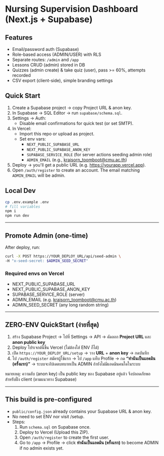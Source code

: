 # Nursing Supervision Dashboard (Next.js + Supabase)

## Features
- Email/password auth (Supabase)
- Role-based access (ADMIN/USER) with RLS
- Separate routes: `/admin` and `/app`
- Lessons CRUD (admin) stored in DB
- Quizzes (admin create) & take quiz (user), pass >= 60%, attempts recorded
- CSV export (client-side), simple branding settings

## Quick Start
1. Create a Supabase project → copy Project URL & anon key.
2. In Supabase → SQL Editor → run `supabase/schema.sql`.
3. Settings → Auth:
   - Disable email confirmations for quick test (or set SMTP).
4. In Vercel:
   - Import this repo or upload as project.
   - Set env vars:
     - `NEXT_PUBLIC_SUPABASE_URL`
     - `NEXT_PUBLIC_SUPABASE_ANON_KEY`
     - `SUPABASE_SERVICE_ROLE` (for server actions seeding admin role)
     - `ADMIN_EMAIL` (e.g., kraisorn_toomboot@cmu.ac.th)
5. Deploy → you'll get a public URL (e.g. https://yourapp.vercel.app).
6. Open `/auth/register` to create an account. The email matching `ADMIN_EMAIL` will be admin.

## Local Dev
```bash
cp .env.example .env
# fill variables
npm i
npm run dev
```

  ---

  ## Promote Admin (one-time)
  After deploy, run:
  ```bash
  curl -X POST https://YOUR_DEPLOY_URL/api/seed-admin \
-H "x-seed-secret: $ADMIN_SEED_SECRET"
  ```

  ### Required envs on Vercel
  - NEXT_PUBLIC_SUPABASE_URL
  - NEXT_PUBLIC_SUPABASE_ANON_KEY
  - SUPABASE_SERVICE_ROLE (server)
  - ADMIN_EMAIL (e.g. kraisorn_toomboot@cmu.ac.th)
  - ADMIN_SEED_SECRET (any long random string)

---

## ZERO-ENV QuickStart (ง่ายที่สุด)
1. สร้าง Supabase Project → ไปที่ Settings → API → คัดลอก **Project URL** และ **anon public key**
2. Deploy โปรเจกต์นี้ขึ้น Vercel (ไม่ต้องใส่ ENV ก็ได้)
3. เปิด `https://YOUR_DEPLOY_URL/setup` → วาง **URL** + **anon key** → กดบันทึก
4. ไป `/auth/register` สมัครผู้ใช้แรก → ไป `/app` แท็บ Profile → กด **“ทำฉันเป็นแอดมิน (ครั้งแรก)”** → ระบบจะอัปเดตบทบาทเป็น ADMIN ถ้ายังไม่มีแอดมินคนใดในระบบ

หมายเหตุ: ความลับ (anon key) เป็น public key ของ Supabase อยู่แล้ว จึงปลอดภัยพอสำหรับฝั่ง client (ตามแนวทาง Supabase)

---

## This build is pre-configured
- `public/config.json` already contains your Supabase URL & anon key.
- No need to set ENV nor visit /setup.
- Steps:
  1) Run `schema.sql` on Supabase once.
  2) Deploy to Vercel (Upload this ZIP).
  3) Open `/auth/register` to create the first user.
  4) Go to `/app` → Profile → click **ทำฉันเป็นแอดมิน (ครั้งแรก)** to become ADMIN if no admin exists yet.
